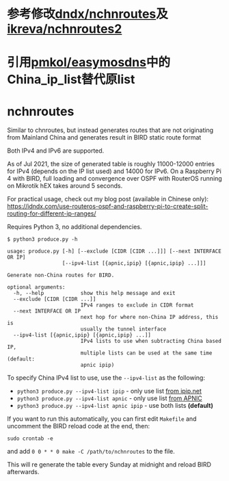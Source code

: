 # 参考修改[dndx/nchnroutes](https://github.com/dndx/nchnroutes)及[ikreva/nchnroutes2](https://github.com/ikreva/nchnroutes2)
# 引用[pmkol/easymosdns](https://github.com/pmkol/easymosdns)中的China_ip_list替代原list

# nchnroutes

Similar to chnroutes, but instead generates routes that are not originating from Mainland
China and generates result in BIRD static route format

Both IPv4 and IPv6 are supported.

As of Jul 2021, the size of generated table is roughly 11000-12000 entries for IPv4 (depends on the IP list used) and 14000 for
IPv6. On a Raspberry Pi 4 with BIRD, full loading and convergence over OSPF with RouterOS running
on Mikrotik hEX takes around 5 seconds.

For practical usage, check out my blog post (available in Chinese only):
https://idndx.com/use-routeros-ospf-and-raspberry-pi-to-create-split-routing-for-different-ip-ranges/

Requires Python 3, no additional dependencies.

```
$ python3 produce.py -h

usage: produce.py [-h] [--exclude [CIDR [CIDR ...]]] [--next INTERFACE OR IP]
                  [--ipv4-list [{apnic,ipip} [{apnic,ipip} ...]]]

Generate non-China routes for BIRD.

optional arguments:
  -h, --help            show this help message and exit
  --exclude [CIDR [CIDR ...]]
                        IPv4 ranges to exclude in CIDR format
  --next INTERFACE OR IP
                        next hop for where non-China IP address, this is
                        usually the tunnel interface
  --ipv4-list [{apnic,ipip} [{apnic,ipip} ...]]
                        IPv4 lists to use when subtracting China based IP,
                        multiple lists can be used at the same time (default:
                        apnic ipip)
```

To specify China IPv4 list to use, use the `--ipv4-list` as the following:

* `python3 produce.py --ipv4-list ipip` - only use list [from ipip.net](https://github.com/17mon/china_ip_list)
* `python3 produce.py --ipv4-list apnic` - only use list [from APNIC](https://ftp.apnic.net/stats/apnic/delegated-apnic-latest)
* `python3 produce.py --ipv4-list apnic ipip` - use both lists **(default)**

If you want to run this automatically, you can first edit `Makefile` and uncomment the BIRD reload code
at the end, then:

```
sudo crontab -e
```

and add `0 0 * * 0 make -C /path/to/nchnroutes` to the file.

This will re generate the table every Sunday at midnight and reload BIRD afterwards.
